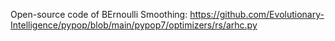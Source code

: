 Open-source code of BErnoulli Smoothing: https://github.com/Evolutionary-Intelligence/pypop/blob/main/pypop7/optimizers/rs/arhc.py
